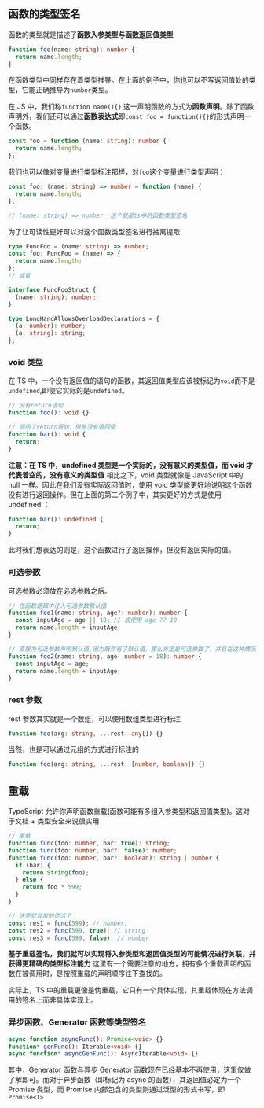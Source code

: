 ## 函数的类型签名

函数的类型就是描述了**函数入参类型与函数返回值类型**

```ts
function foo(name: string): number {
  return name.length;
}
```

在函数类型中同样存在着类型推导。在上面的例子中，你也可以不写返回值处的类型，它能正确推导为`number`类型。

在 JS 中，我们称`function name(){}` 这一声明函数的方式为**函数声明**。除了函数声明外，我们还可以通过**函数表达式**即`const foo = function(){}`的形式声明一个函数。

```ts
const foo = function (name: string): number {
  return name.length;
};
```

我们也可以像对变量进行类型标注那样，对`foo`这个变量进行类型声明：

```ts
const foo: (name: string) => number = function (name) {
  return name.length;
};

// (name: string) => number  这个就是ts中的函数类型签名
```

为了让可读性更好可以对这个函数类型签名进行抽离提取

```ts
type FuncFoo = (name: string) => number;
const foo: FuncFoo = (name) => {
  return name.length;
};
// 或者

interface FuncFooStruct {
  (name: string): number;
}
```

```ts
type LongHandAllowsOverloadDeclarations = {
  (a: number): number;
  (a: string): string;
};
```

### void 类型

在 TS 中，一个没有返回值的语句的函数，其返回值类型应该被标记为`void`而不是`undefined`,即使它实际的是`undefined`。

```ts
// 没有return语句
function foo(): void {}

// 调用了return语句，但是没有返回值
function bar(): void {
  return;
}
```

**注意：在 TS 中，undefined 类型是一个实际的，没有意义的类型值，而 void 才代表着空的，没有意义的类型值**
相比之下，void 类型就像是 JavaScript 中的 null 一样。因此在我们没有实际返回值时，使用 void 类型能更好地说明这个函数没有进行返回操作。但在上面的第二个例子中，其实更好的方式是使用 undefined ：

```ts
function bar(): undefined {
  return;
}
```

此时我们想表达的则是，这个函数进行了返回操作，但没有返回实际的值。

### 可选参数

可选参数必须放在必选参数之后。

```ts
// 在函数逻辑中注入可选参数默认值
function foo1(name: string, age?: number): number {
  const inputAge = age || 18; // 或使用 age ?? 18
  return name.length + inputAge;
}

// 直接为可选参数声明默认值,因为既然有了默认值，那么肯定是可选参数了。并且在这种情况下，可选参数可在必选参数之前
function foo2(name: string, age: number = 18): number {
  const inputAge = age;
  return name.length + inputAge;
}
```

### rest 参数

rest 参数其实就是一个数组，可以使用数组类型进行标注

```ts
function foo(arg: string, ...rest: any[]) {}
```

当然，也是可以通过元组的方式进行标注的

```ts
function foo(arg: string, ...rest: [number, boolean]) {}
```

## 重载

TypeScript 允许你声明函数重载(函数可能有多组入参类型和返回值类型)。这对于文档 + 类型安全来说很实用

```ts
// 重载
function func(foo: number, bar: true): string;
function func(foo: number, bar?: false): number;
function func(foo: number, bar?: boolean): string | number {
  if (bar) {
    return String(foo);
  } else {
    return foo * 599;
  }
}

// 这里就非常的灵活了
const res1 = func(599); // number;
const res2 = func(599, true); // string
const res3 = func(599, false); // number
```

**基于重载签名，我们就可以实现将入参类型和返回值类型的可能情况进行关联，并获得更精确的类型标注能力**
这里有一个需要注意的地方，拥有多个重载声明的函数在被调用时，是按照重载的声明顺序往下查找的。

实际上，TS 中的重载更像是伪重载，它只有一个具体实现，其重载体现在方法调用的签名上而非具体实现上。

### 异步函数、Generator 函数等类型签名

```ts
async function asyncFunc(): Promise<void> {}
function* genFunc(): Iterable<void> {}
async function* asyncGenFunc(): AsyncIterable<void> {}
```

其中，Generator 函数与异步 Generator 函数现在已经基本不再使用，这里仅做了解即可。而对于异步函数（即标记为 async 的函数），其返回值必定为一个 Promise 类型，而 Promise 内部包含的类型则通过泛型的形式书写，即 `Promise<T>`
